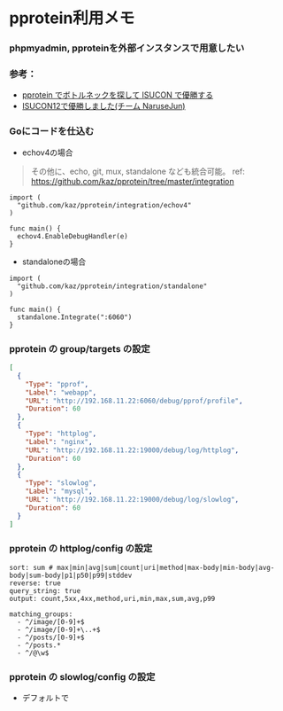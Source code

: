 # pprotein利用メモ

### phpmyadmin, pproteinを外部インスタンスで用意したい

### 参考：
  - [pprotein でボトルネックを探して ISUCON で優勝する](https://zenn.dev/team_soda/articles/20231206000000)
  - [ISUCON12で優勝しました(チーム NaruseJun)](https://zenn.dev/tohutohu/articles/8c34d1187e1b21)

### Goにコードを仕込む
- echov4の場合
> その他に、echo, git, mux, standalone なども統合可能。
> ref: https://github.com/kaz/pprotein/tree/master/integration
```golang
import (
  "github.com/kaz/pprotein/integration/echov4"
)

func main() {
  echov4.EnableDebugHandler(e)
}
```

- standaloneの場合
```golang
import (
  "github.com/kaz/pprotein/integration/standalone"
)

func main() {
  standalone.Integrate(":6060")
}
```

### pprotein の group/targets の設定
```json
[
  {
    "Type": "pprof",
    "Label": "webapp",
    "URL": "http://192.168.11.22:6060/debug/pprof/profile",
    "Duration": 60
  },
  {
    "Type": "httplog",
    "Label": "nginx",
    "URL": "http://192.168.11.22:19000/debug/log/httplog",
    "Duration": 60
  },
  {
    "Type": "slowlog",
    "Label": "mysql",
    "URL": "http://192.168.11.22:19000/debug/log/slowlog",
    "Duration": 60
  }
]
```

### pprotein の httplog/config の設定
```
sort: sum # max|min|avg|sum|count|uri|method|max-body|min-body|avg-body|sum-body|p1|p50|p99|stddev
reverse: true
query_string: true
output: count,5xx,4xx,method,uri,min,max,sum,avg,p99

matching_groups:
  - ^/image/[0-9]+$
  - ^/image/[0-9]+\..+$
  - ^/posts/[0-9]+$
  - ^/posts.*
  - ^/@\w$
```

### pprotein の slowlog/config の設定
  - デフォルトで
